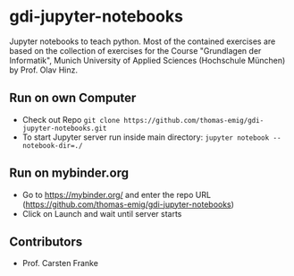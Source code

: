 # gdi-jupyter-notebooks

Jupyter notebooks to teach python. Most of the contained exercises are based on the collection of exercises for the Course "Grundlagen der Informatik", Munich University of Applied Sciences (Hochschule München) by Prof. Olav Hinz.

## Run on own Computer

* Check out Repo `git clone https://github.com/thomas-emig/gdi-jupyter-notebooks.git`
* To start Jupyter server run inside main directory: `jupyter notebook --notebook-dir=./`

## Run on mybinder.org

* Go to https://mybinder.org/ and enter the repo URL (https://github.com/thomas-emig/gdi-jupyter-notebooks)
* Click on Launch and wait until server starts

## Contributors

- Prof. Carsten Franke

